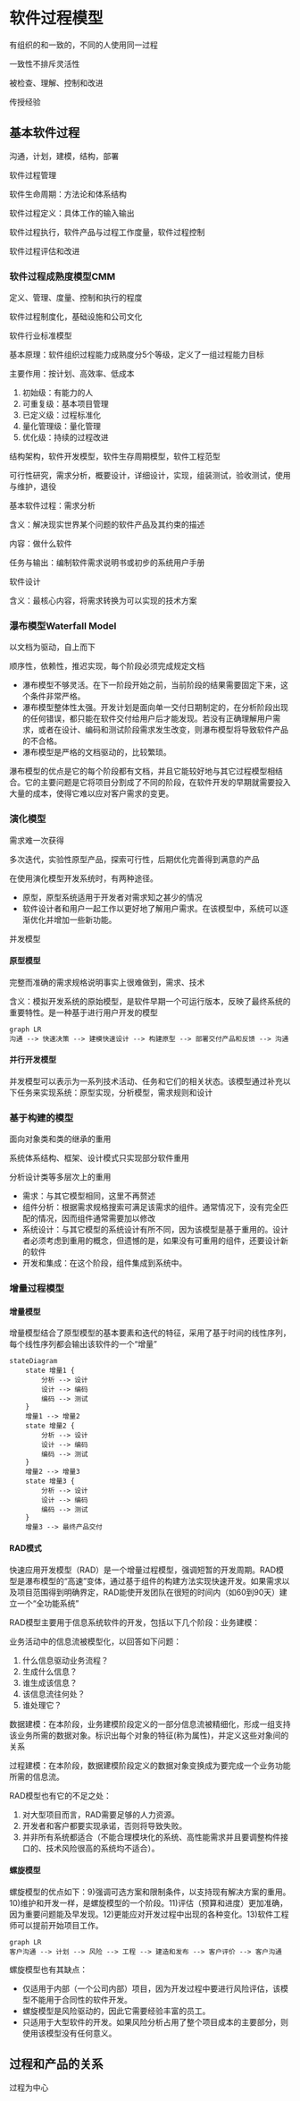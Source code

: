 # 软件过程模型

有组织的和一致的，不同的人使用同一过程

一致性不排斥灵活性

被检查、理解、控制和改进

传授经验

## 基本软件过程

沟通，计划，建模，结构，部署

软件过程管理

软件生命周期：方法论和体系结构

软件过程定义：具体工作的输入输出

软件过程执行，软件产品与过程工作度量，软件过程控制

软件过程评估和改进

### 软件过程成熟度模型CMM

定义、管理、度量、控制和执行的程度

软件过程制度化，基础设施和公司文化

软件行业标准模型

基本原理：软件组织过程能力成熟度分5个等级，定义了一组过程能力目标

主要作用：按计划、高效率、低成本

1. 初始级：有能力的人
2. 可重复级：基本项目管理
3. 已定义级：过程标准化
4. 量化管理级：量化管理
5. 优化级：持续的过程改进

结构架构，软件开发模型，软件生存周期模型，软件工程范型

可行性研究，需求分析，概要设计，详细设计，实现，组装测试，验收测试，使用与维护，退役

基本软件过程：需求分析

含义：解决现实世界某个问题的软件产品及其约束的描述

内容：做什么软件

任务与输出：编制软件需求说明书或初步的系统用户手册

软件设计

含义：最核心内容，将需求转换为可以实现的技术方案

### 瀑布模型Waterfall Model

以文档为驱动，自上而下

顺序性，依赖性，推迟实现，每个阶段必须完成规定文档

- 瀑布模型不够灵活。在下一阶段开始之前，当前阶段的结果需要固定下来，这个条件非常严格。
- 瀑布模型整体性太强。开发计划是面向单一交付日期制定的，在分析阶段出现的任何错误，都只能在软件交付给用户后才能发现。若没有正确理解用户需求，或者在设计、编码和测试阶段需求发生改变，则瀑布模型将导致软件产品的不合格。
- 瀑布模型是严格的文档驱动的，比较繁琐。

瀑布模型的优点是它的每个阶段都有文档，并且它能较好地与其它过程模型相结合。它的主要问题是它将项目分割成了不同的阶段，在软件开发的早期就需要投入大量的成本，使得它难以应对客户需求的变更。

### 演化模型

需求难一次获得

多次迭代，实验性原型产品，探索可行性，后期优化完善得到满意的产品

在使用演化模型开发系统时，有两种途径。

- 原型，原型系统适用于开发者对需求知之甚少的情况
- 软件设计者和用户一起工作以更好地了解用户需求。在该模型中，系统可以逐渐优化并增加一些新功能。

并发模型

#### 原型模型

完整而准确的需求规格说明事实上很难做到，需求、技术

含义：模拟开发系统的原始模型，是软件早期一个可运行版本，反映了最终系统的重要特性。是一种基于进行用户开发的模型

```mermaid
graph LR
沟通 --> 快速决策 --> 建模快速设计 --> 构建原型 --> 部署交付产品和反馈 --> 沟通
```

#### 并行开发模型

并发模型可以表示为一系列技术活动、任务和它们的相关状态。该模型通过补充以下任务来实现系统：原型实现，分析模型，需求规则和设计

### 基于构建的模型

面向对象类和类的继承的重用

系统体系结构、框架、设计模式只实现部分软件重用

分析设计类等多层次上的重用

- 需求：与其它模型相同，这里不再赘述
- 组件分析：根据需求规格搜索可满足该需求的组件。通常情况下，没有完全匹配的情况，因而组件通常需要加以修改
- 系统设计：与其它模型的系统设计有所不同，因为该模型是基于重用的。设计者必须考虑到重用的概念，但遗憾的是，如果没有可重用的组件，还要设计新的软件
- 开发和集成：在这个阶段，组件集成到系统中。

### 增量过程模型

#### 增量模型

增量模型结合了原型模型的基本要素和迭代的特征，采用了基于时间的线性序列，每个线性序列都会输出该软件的一个“增量”

```mermaid
stateDiagram
    state 增量1 {
        分析 --> 设计
        设计 --> 编码
        编码 --> 测试
    }
    增量1 --> 增量2
    state 增量2 {
        分析 --> 设计
        设计 --> 编码
        编码 --> 测试
    }
    增量2 --> 增量3
    state 增量3 {
        分析 --> 设计
        设计 --> 编码
        编码 --> 测试
    }
    增量3 --> 最终产品交付
```

#### RAD模式

快速应用开发模型（RAD）是一个增量过程模型，强调短暂的开发周期。RAD模型是瀑布模型的“高速”变体，通过基于组件的构建方法实现快速开发。如果需求以及项目范围得到明确界定，RAD能使开发团队在很短的时间内（如60到90天）建立一个“全功能系统”

RAD模型主要用于信息系统软件的开发，包括以下几个阶段：业务建模：

业务活动中的信息流被模型化，以回答如下问题：

1. 什么信息驱动业务流程？
2. 生成什么信息？
3. 谁生成该信息？
4. 该信息流往何处？
5. 谁处理它？

数据建模：在本阶段，业务建模阶段定义的一部分信息流被精细化，形成一组支持该业务所需的数据对象。标识出每个对象的特征(称为属性)，并定义这些对象间的关系

过程建模：在本阶段，数据建模阶段定义的数据对象变换成为要完成一个业务功能所需的信息流。  

RAD模型也有它的不足之处：

1. 对大型项目而言，RAD需要足够的人力资源。
2. 开发者和客户都要实现承诺，否则将导致失败。
3. 并非所有系统都适合（不能合理模块化的系统、高性能需求并且要调整构件接口的、技术风险很高的系统均不适合）。

#### 螺旋模型

螺旋模型的优点如下：9)强调可选方案和限制条件，以支持现有解决方案的重用。10)维护和开发一样，是螺旋模型的一个阶段。11)评估（预算和进度）更加准确，因为重要问题能及早发现。12)更能应对开发过程中出现的各种变化。13)软件工程师可以提前开始项目工作。

```mermaid
graph LR
客户沟通 --> 计划 --> 风险 --> 工程 --> 建造和发布 --> 客户评价 --> 客户沟通
```

螺旋模型也有其缺点：

- 仅适用于内部（一个公司内部）项目，因为开发过程中要进行风险评估，该模型不能用于合同性的软件开发。
- 螺旋模型是风险驱动的，因此它需要经验丰富的员工。
- 只适用于大型软件的开发。如果风险分析占用了整个项目成本的主要部分，则使用该模型没有任何意义。

## 过程和产品的关系

过程为中心